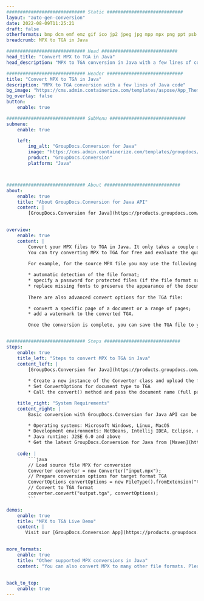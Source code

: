 ```yaml
---
############################# Static ############################
layout: "auto-gen-conversion"
date: 2022-08-09T11:25:21
draft: false
otherformats: bmp dcm emf emz gif ico jp2 jpeg jpg mpp mpx png ppt psb psd svg svgz tga tif tiff webp wmf wmz xer
breadcrumb: MPX to TGA in Java

############################# Head ############################
head_title: "Convert MPX to TGA in Java"
head_description: "MPX to TGA conversion in Java with a few lines of code. Convert over 160 file formats using the GroupDocs document conversion API for Java"

############################# Header ############################
title: "Convert MPX to TGA in Java"
description: "MPX to TGA conversion with a few lines of Java code"
bg_image: "https://cms.admin.containerize.com/templates/aspose/App_Themes/V3/images/bg/header1.png"
bg_overlay: false
button:
    enable: true

############################# SubMenu ############################
submenu:
    enable: true

    left:
        img_alt: "GroupDocs.Conversion for Java"
        image: "https://cms.admin.containerize.com/templates/groupdocs/images/product-logos/90x90-noborder/groupdocs-conversion-java.png"
        product: "GroupDocs.Conversion"
        platform: "Java"



############################# About ############################
about:
    enable: true
    title: "About GroupDocs.Conversion for Java API"
    content: |
        [GroupDocs.Conversion for Java](https://products.groupdocs.com/conversion/java/) is an advanced file format conversion API for converting between popular image and document formats such as Microsoft Office, OpenDocument, PDF, HTML, email, CAD. and much more with just a few lines of code. The native API automatically detects the formats of the original documents and offers many options for customizing the converted documents. Along with the function of extracting information from a document, it also supports caching of the conversion results to the local disk by default. However, any type of cache storage can be supported by implementing the appropriate interfaces - Amazon S3, Dropbox, Google Drive, Windows Azure, Reddis, or any others.
    

overview:
    enable: true
    content: |
        Convert your MPX files to TGA in Java. It only takes a couple of lines of Java code on any platform of your choice, such as Windows, Linux, macOS.
        You can try converting MPX to TGA for free and evaluate the quality of the conversion results. Along with simple file conversion scripts, you can try more sophisticated options for loading the MPX source file and storing the TGA output. 
        
        For example, for the source MPX file you may use the following load options:

        * automatic detection of the file format;
        * specify a password for protected files (if the file format supports it);
        * replace missing fonts to preserve the appearance of the document.
        
        There are also advanced convert options for the TGA file:

        * convert a specific page of a document or a range of pages;
        * add a watermark to the converted TGA.

        Once the conversion is complete, you can save the TGA file to your local file path or to any third party storage such as FTP, Amazon S3, Google Drive, Dropbox etc. Please note - to convert MPX to TGA, you do not need to install any additional software, such as MS Office, Open Office, Adobe Acrobat Reader etc.


############################# Steps ############################
steps:
    enable: true
    title_left: "Steps to convert MPX to TGA in Java"
    content_left: |
        [GroupDocs.Conversion for Java](https://products.groupdocs.com/conversion/java/) allows developers to easily convert MPX file to TGA with a few lines of code.
        
        * Create a new instance of the Converter class and upload the file MPX with the full path
        * Set ConvertOptions for document type to TGA
        * Call the convert() method and pass the document name (full path) and format (TGA) as a parameter

    title_right: "System Requirements"
    content_right: |
        Basic conversion with GroupDocs.Conversion for Java API can be done with just a few lines of code. Our APIs are supported on all major platforms and operating systems. Before executing the code below, make sure you have the following prerequisites installed on your system.

        * Operating systems: Microsoft Windows, Linux, MacOS
        * Development environments: NetBeans, Intellij IDEA, Eclipse, etc.
        * Java runtime: J2SE 6.0 and above
        * Get the latest GroupDocs.Conversion for Java from [Maven](https://repository.groupdocs.com/webapp/#/artifacts/browse/tree/General/repo/com/groupdocs/groupdocs-conversion)
         
    code: |
        ```java    
        // Load source file MPX for conversion
        Converter converter = new Converter("input.mpx");
        // Prepare conversion options for target format TGA
        ConvertOptions convertOptions = new FileType().fromExtension("tga").getConvertOptions();
        // Convert to TGA format
        converter.convert("output.tga", convertOptions);
        ```

demos:
    enable: true
    title: "MPX to TGA Live Demo"
    content: |
       Visit our [GroupDocs.Conversion App](https://products.groupdocs.app/conversion/family) website and try MPX to TGA conversion now. The free demo has the following benefits
          

more_formats:
    enable: true
    title: "Other supported MPX conversions in Java"
    content: "You can also convert MPX to many other file formats. Please see the list below."
       
       
back_to_top:
    enable: true
---
```


